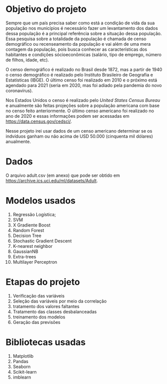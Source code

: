 # Objetivo do projeto

Sempre que um país precisa saber como está a condição de vida da sua população nos municípios é necessário fazer um levantamento dos dados dessa população é a principal referência sobre a situação dessa população. Essa pesquisa sobre a totalidade da população é chamada de censo demográfico ou recenseamento da população e vai além de uma mera contagem da população, pois busca conhecer as características dos habitantes e condições sócioeconômicas (salário, tipo de emprego, número de filhos, idade, etc).

O censo demográfico é realizado no Brasil desde 1872, mas a partir de 1940 o censo demográfico é realizado pelo Instituto Brasileiro de Geografia e Estatísticas (IBGE). O último censo foi realizado em 2010 e o próximo está agendado para 2021 (seria em 2020, mas foi adiado pela pandemia do novo coronavírus).

Nos Estados Unidos o censo é realizado pelo *United States Census Bureau* e anualmente são feitas projeções sobre a população americana com base no censo feito anteriormente. O último censo americano foi realizado no ano de 2020 e essas informações podem ser acessadas em https://data.census.gov/cedsci/.

Nesse projeto irei usar dados de um censo americano determinar se os indvíduos ganham ou não acima de USD 50.000 (cinquenta mil dólares) anualmente.

# Dados
O arquivo adult.csv (em anexo) que pode ser obtido em https://archive.ics.uci.edu/ml/datasets/Adult.

# Modelos usados

1) Regressão Logística;
2) SVM
3) X Gradiente Boost
4) Random Forest
5) Decision Tree
6) Stochastic Gradient Descent
7) K-nearest neighbor
8) GaussianNB
9) Extra-trees
10) Multilayer Perceptron

# Etapas do projeto

1) Verificação das variáveis
2) Seleção das variáveis por meio da correlação
3) tratamento dos valores faltantes
4) Tratamento das classes desbalanceadas
5) treinamento dos modelos
6) Geração das previsões

# Bibliotecas usadas

1) Matplotlib
2) Pandas
3) Seaborn
4) Scikit-learn
5) imblearn


